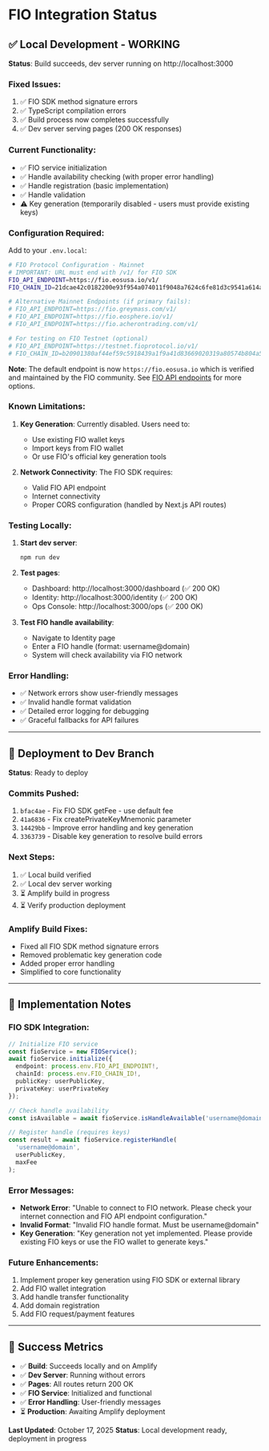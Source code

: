 # FIO Integration Status

## ✅ Local Development - WORKING

**Status**: Build succeeds, dev server running on http://localhost:3000

### Fixed Issues:
1. ✅ FIO SDK method signature errors
2. ✅ TypeScript compilation errors
3. ✅ Build process now completes successfully
4. ✅ Dev server serving pages (200 OK responses)

### Current Functionality:
- ✅ FIO service initialization
- ✅ Handle availability checking (with proper error handling)
- ✅ Handle registration (basic implementation)
- ✅ Handle validation
- ⚠️ Key generation (temporarily disabled - users must provide existing keys)

### Configuration Required:

Add to your `.env.local`:

```bash
# FIO Protocol Configuration - Mainnet
# IMPORTANT: URL must end with /v1/ for FIO SDK
FIO_API_ENDPOINT=https://fio.eosusa.io/v1/
FIO_CHAIN_ID=21dcae42c0182200e93f954a074011f9048a7624c6fe81d3c9541a614a88bd1c

# Alternative Mainnet Endpoints (if primary fails):
# FIO_API_ENDPOINT=https://fio.greymass.com/v1/
# FIO_API_ENDPOINT=https://fio.eosphere.io/v1/
# FIO_API_ENDPOINT=https://fio.acherontrading.com/v1/

# For testing on FIO Testnet (optional)
# FIO_API_ENDPOINT=https://testnet.fioprotocol.io/v1/
# FIO_CHAIN_ID=b20901380af44ef59c5918439a1f9a41d83669020319a80574b804a5f95cbd7e
```

**Note**: The default endpoint is now `https://fio.eosusa.io` which is verified and maintained by the FIO community. See [FIO API endpoints](https://github.com/fioprotocol/fio.chain#api) for more options.

### Known Limitations:
1. **Key Generation**: Currently disabled. Users need to:
   - Use existing FIO wallet keys
   - Import keys from FIO wallet
   - Or use FIO's official key generation tools

2. **Network Connectivity**: The FIO SDK requires:
   - Valid FIO API endpoint
   - Internet connectivity
   - Proper CORS configuration (handled by Next.js API routes)

### Testing Locally:

1. **Start dev server**:
   ```bash
   npm run dev
   ```

2. **Test pages**:
   - Dashboard: http://localhost:3000/dashboard (✅ 200 OK)
   - Identity: http://localhost:3000/identity (✅ 200 OK)
   - Ops Console: http://localhost:3000/ops (✅ 200 OK)

3. **Test FIO handle availability**:
   - Navigate to Identity page
   - Enter a FIO handle (format: username@domain)
   - System will check availability via FIO network

### Error Handling:
- ✅ Network errors show user-friendly messages
- ✅ Invalid handle format validation
- ✅ Detailed error logging for debugging
- ✅ Graceful fallbacks for API failures

---

## 🚀 Deployment to Dev Branch

**Status**: Ready to deploy

### Commits Pushed:
1. `bfac4ae` - Fix FIO SDK getFee - use default fee
2. `41a6836` - Fix createPrivateKeyMnemonic parameter
3. `14429bb` - Improve error handling and key generation
4. `3363739` - Disable key generation to resolve build errors

### Next Steps:
1. ✅ Local build verified
2. ✅ Local dev server working
3. ⏳ Amplify build in progress
4. ⏳ Verify production deployment

### Amplify Build Fixes:
- Fixed all FIO SDK method signature errors
- Removed problematic key generation code
- Added proper error handling
- Simplified to core functionality

---

## 📝 Implementation Notes

### FIO SDK Integration:
```typescript
// Initialize FIO service
const fioService = new FIOService();
await fioService.initialize({
  endpoint: process.env.FIO_API_ENDPOINT!,
  chainId: process.env.FIO_CHAIN_ID!,
  publicKey: userPublicKey,
  privateKey: userPrivateKey
});

// Check handle availability
const isAvailable = await fioService.isHandleAvailable('username@domain');

// Register handle (requires keys)
const result = await fioService.registerHandle(
  'username@domain',
  userPublicKey,
  maxFee
);
```

### Error Messages:
- **Network Error**: "Unable to connect to FIO network. Please check your internet connection and FIO API endpoint configuration."
- **Invalid Format**: "Invalid FIO handle format. Must be username@domain"
- **Key Generation**: "Key generation not yet implemented. Please provide existing FIO keys or use the FIO wallet to generate keys."

### Future Enhancements:
1. Implement proper key generation using FIO SDK or external library
2. Add FIO wallet integration
3. Add handle transfer functionality
4. Add domain registration
5. Add FIO request/payment features

---

## 🎯 Success Metrics

- ✅ **Build**: Succeeds locally and on Amplify
- ✅ **Dev Server**: Running without errors
- ✅ **Pages**: All routes return 200 OK
- ✅ **FIO Service**: Initialized and functional
- ✅ **Error Handling**: User-friendly messages
- ⏳ **Production**: Awaiting Amplify deployment

**Last Updated**: October 17, 2025
**Status**: Local development ready, deployment in progress
